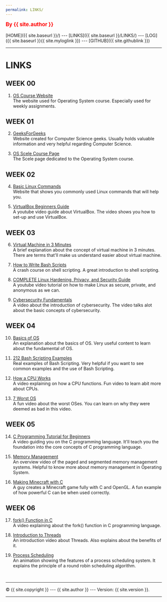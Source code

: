 ```yaml
---
permalink: LINKS/
---
```

<span style="color:red; font-weight:bold; font-size:larger;">By {{ site.author }}</span>
<br><br>
[HOME]({{ site.baseurl }}/) ---
[LINKS]({{ site.baseurl }}/LINKS/) ---
[LOG]({{ site.baseurl }}{{ site.myloglink }}) ---
[GITHUB]({{ site.githublink }})
<br>
<hr>

# LINKS

## WEEK 00

1. [OS Course Website](https://os.vlsm.org/)<br>
The website used for Operating System course. Especially used for weekly assignments.

## WEEK 01

2. [GeeksForGeeks](https://www.geeksforgeeks.org/)<br>
Website created for Computer Science geeks. Usually holds valuable information and very helpful
regarding Computer Science.

3. [OS Scele Course Page](https://scele.cs.ui.ac.id/course/view.php?id=3398)<br>
The Scele page dedicated to the Operating System course.

## WEEK 02

4. [Basic Linux Commands](https://linoxide.com/linux-command/essential-linux-basic-commands/)<br>
Website that shows you commonly used Linux commands that will help you.

5. [VirtualBox Beginners Guide](https://www.youtube.com/watch?v=sB_5fqiysi4)<br>
A youtube video guide about VirtualBox. The video shows you how to set-up and use VirtualBox.

## WEEK 03

6. [Virtual Machine in 3 Minutes](https://www.youtube.com/watch?v=yIVXjl4SwVo)<br>
A brief explanation about the concept of virtual machine in 3 minutes. There are terms that'll make us 
understand easier about virtual machine.

7. [How to Write Bash Scripts](https://www.freecodecamp.org/news/shell-scripting-crash-course-how-to-write-bash-scripts-in-linux/)<br>
A crash course on shell scripting. A great introduction to shell scripting.

8. [COMPLETE Linux Hardening, Privacy, and Security Guide](https://www.youtube.com/watch?v=Sa0KqbpLye4)<br>
A youtube video tutorial on how to make Linux as secure, private, and anonymous as we can.

9. [Cybersecurity Fundamentals](https://www.youtube.com/watch?v=5MMoxyK1Y9o)<br>
A video about the introduction of cybersecurity. The video talks alot about the basic concepts of cybersecurity.

## WEEK 04

10. [Basics of OS](https://www.youtube.com/watch?v=F18RiREDkwE)<br>
An explanation about the basics of OS. Very useful content to learn about the fundamental of OS.

11. [212 Bash Scripting Examples](https://www.youtube.com/watch?v=q2z-MRoNbgM)<br>
Real examples of Bash Scripting. Very helpful if you want to see common examples and the use of Bash Scripting.

12. [How a CPU Works](https://www.youtube.com/watch?v=cNN_tTXABUA)<br>
A video explaining on how a CPU functions. Fun video to learn abit more about CPUs.

13. [7 Worst OS](https://www.youtube.com/watch?v=K9LjvXKA0DM)<br>
A fun video about the worst OSes. You can learn on why they were deemed as bad in this video.

## WEEK 05

14. [C Programming Tutorial for Beginners](https://www.youtube.com/watch?v=KJgsSFOSQv0)<br>
A video guiding you on the C programming language. It'll teach you the foundation into the core concepts of
C programming language.

15. [Memory Management](https://www.youtube.com/watch?v=p9yZNLeOj4s)<br>
An overview video of the paged and segmented memory management systems. Helpful to know more about memory
management in Operating System.

16. [Making Minecraft with C](https://www.youtube.com/watch?v=4O0_-1NaWnY)<br>
A guy creates a Minecraft game fully with C and OpenGL. A fun example of how powerful C can be when used correctly.

## WEEK 06

17. [fork() Function in C](https://www.youtube.com/watch?v=cex9XrZCU14)<br>
A video explaining about the fork() function in C programming language.

18. [Introduction to Threads](https://www.youtube.com/watch?v=LOfGJcVnvAk)<br>
An introduction video about Threads. Also explains about the benefits of it.

19. [Process Scheduling](https://www.youtube.com/watch?v=THqcAa1bbFU)<br>
An animation showing the features of a process scheduling system. It explains the principle of a round robin scheduling algorithm.


<br>
<hr>
&copy; {{ site.copyright }} --- {{ site.author }} --- Version: {{ site.version }}.
<hr>
<br>
